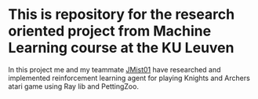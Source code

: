 # This is repository for the research oriented project from Machine Learning course at the KU Leuven

In this project me and my teammate [JMist01](https://github.com/JMist01) have researched and implemented reinforcement learning agent for playing Knights and Archers atari game using Ray lib and PettingZoo.
